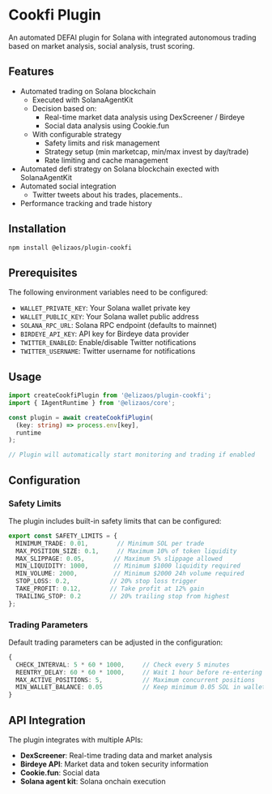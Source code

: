 # Cookfi Plugin

An automated DEFAI plugin for Solana with integrated autonomous trading based on market analysis, social analysis, trust scoring.

## Features

- Automated trading on Solana blockchain
  - Executed with SolanaAgentKit
  - Decision based on:
    - Real-time market data analysis using DexScreener / Birdeye
    - Social data analysis using Cookie.fun
  - With configurable strategy 
    - Safety limits and risk management
    - Strategy setup (min marketcap, min/max invest by day/trade)
    - Rate limiting and cache management
- Automated defi strategy on Solana blockchain exected with SolanaAgentKit
- Automated social integration
  - Twitter tweets about his trades, placements..
- Performance tracking and trade history

## Installation

```bash
npm install @elizaos/plugin-cookfi
```

## Prerequisites

The following environment variables need to be configured:

- `WALLET_PRIVATE_KEY`: Your Solana wallet private key
- `WALLET_PUBLIC_KEY`: Your Solana wallet public address
- `SOLANA_RPC_URL`: Solana RPC endpoint (defaults to mainnet)
- `BIRDEYE_API_KEY`: API key for Birdeye data provider
- `TWITTER_ENABLED`: Enable/disable Twitter notifications
- `TWITTER_USERNAME`: Twitter username for notifications

## Usage

```typescript
import createCookfiPlugin from '@elizaos/plugin-cookfi';
import { IAgentRuntime } from '@elizaos/core';

const plugin = await createCookfiPlugin(
  (key: string) => process.env[key],
  runtime
);

// Plugin will automatically start monitoring and trading if enabled
```

## Configuration

### Safety Limits

The plugin includes built-in safety limits that can be configured:

```typescript
export const SAFETY_LIMITS = {
  MINIMUM_TRADE: 0.01,        // Minimum SOL per trade
  MAX_POSITION_SIZE: 0.1,     // Maximum 10% of token liquidity
  MAX_SLIPPAGE: 0.05,        // Maximum 5% slippage allowed
  MIN_LIQUIDITY: 1000,       // Minimum $1000 liquidity required
  MIN_VOLUME: 2000,          // Minimum $2000 24h volume required
  STOP_LOSS: 0.2,           // 20% stop loss trigger
  TAKE_PROFIT: 0.12,        // Take profit at 12% gain
  TRAILING_STOP: 0.2        // 20% trailing stop from highest
};
```

### Trading Parameters

Default trading parameters can be adjusted in the configuration:

```typescript
{
  CHECK_INTERVAL: 5 * 60 * 1000,     // Check every 5 minutes
  REENTRY_DELAY: 60 * 60 * 1000,     // Wait 1 hour before re-entering
  MAX_ACTIVE_POSITIONS: 5,           // Maximum concurrent positions
  MIN_WALLET_BALANCE: 0.05           // Keep minimum 0.05 SOL in wallet
}
```

## API Integration

The plugin integrates with multiple APIs:

- **DexScreener**: Real-time trading data and market analysis
- **Birdeye API**: Market data and token security information
- **Cookie.fun**: Social data
- **Solana agent kit**: Solana onchain execution
